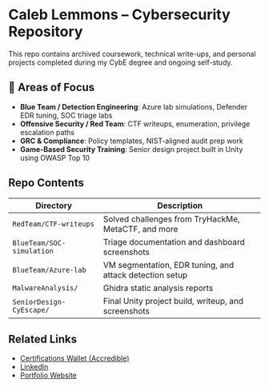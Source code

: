 # Caleb Lemmons – Cybersecurity Repository

This repo contains archived coursework, technical write-ups, and personal projects completed during my CybE degree and ongoing self-study.

## 🧠 Areas of Focus
- **Blue Team / Detection Engineering**: Azure lab simulations, Defender EDR tuning, SOC triage labs
- **Offensive Security / Red Team**: CTF writeups, enumeration, privilege escalation paths
- **GRC & Compliance**: Policy templates, NIST-aligned audit prep work
- **Game-Based Security Training**: Senior design project built in Unity using OWASP Top 10

## Repo Contents

| Directory | Description |
|----------|-------------|
| `RedTeam/CTF-writeups` | Solved challenges from TryHackMe, MetaCTF, and more |
| `BlueTeam/SOC-simulation` | Triage documentation and dashboard screenshots |
| `BlueTeam/Azure-lab` | VM segmentation, EDR tuning, and attack detection setup |
| `MalwareAnalysis/` | Ghidra static analysis reports |
| `SeniorDesign-CyEscape/` | Final Unity project build, writeup, and screenshots |

## Related Links

- [Certifications Wallet (Accredible)](https://www.credential.net/profile/caleblemmons325708/wallet)
- [LinkedIn](https://www.linkedin.com/in/caleb-lemmons-1683a11b6/)
- [Portfolio Website](...)


